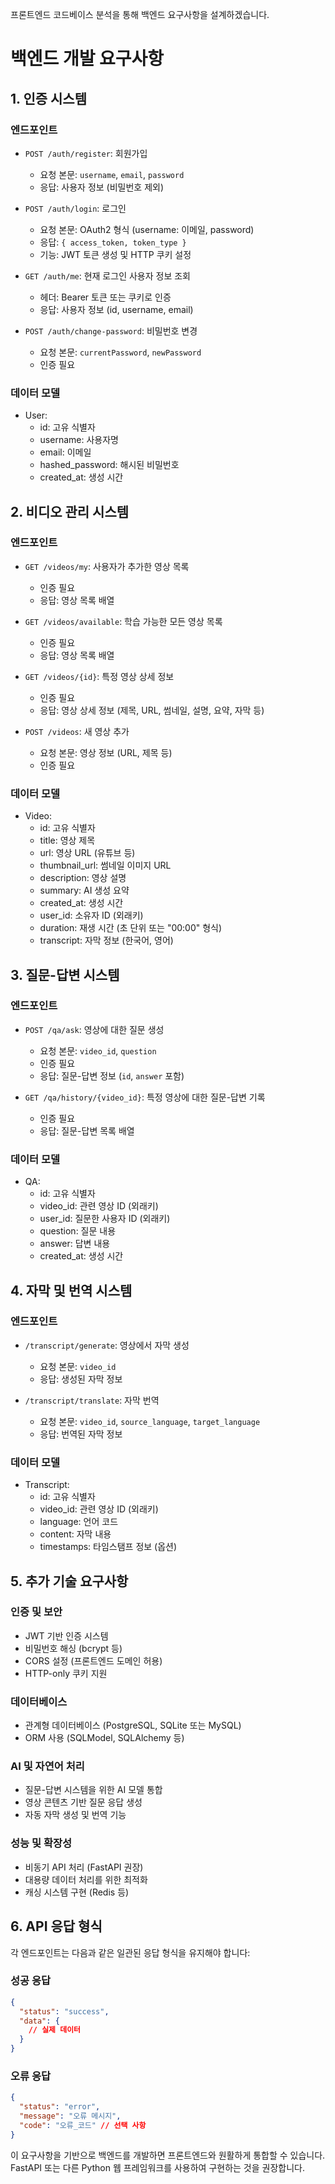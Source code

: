 
프론트엔드 코드베이스 분석을 통해 백엔드 요구사항을 설계하겠습니다.

# 백엔드 개발 요구사항

## 1. 인증 시스템

### 엔드포인트
- `POST /auth/register`: 회원가입
  - 요청 본문: `username`, `email`, `password`
  - 응답: 사용자 정보 (비밀번호 제외)
  
- `POST /auth/login`: 로그인
  - 요청 본문: OAuth2 형식 (username: 이메일, password)
  - 응답: `{ access_token, token_type }`
  - 기능: JWT 토큰 생성 및 HTTP 쿠키 설정

- `GET /auth/me`: 현재 로그인 사용자 정보 조회
  - 헤더: Bearer 토큰 또는 쿠키로 인증
  - 응답: 사용자 정보 (id, username, email)

- `POST /auth/change-password`: 비밀번호 변경
  - 요청 본문: `currentPassword`, `newPassword`
  - 인증 필요

### 데이터 모델
- User:
  - id: 고유 식별자
  - username: 사용자명
  - email: 이메일
  - hashed_password: 해시된 비밀번호
  - created_at: 생성 시간

## 2. 비디오 관리 시스템

### 엔드포인트
- `GET /videos/my`: 사용자가 추가한 영상 목록
  - 인증 필요
  - 응답: 영상 목록 배열

- `GET /videos/available`: 학습 가능한 모든 영상 목록
  - 인증 필요
  - 응답: 영상 목록 배열

- `GET /videos/{id}`: 특정 영상 상세 정보
  - 인증 필요
  - 응답: 영상 상세 정보 (제목, URL, 썸네일, 설명, 요약, 자막 등)

- `POST /videos`: 새 영상 추가
  - 요청 본문: 영상 정보 (URL, 제목 등)
  - 인증 필요

### 데이터 모델
- Video:
  - id: 고유 식별자
  - title: 영상 제목
  - url: 영상 URL (유튜브 등)
  - thumbnail_url: 썸네일 이미지 URL
  - description: 영상 설명
  - summary: AI 생성 요약
  - created_at: 생성 시간
  - user_id: 소유자 ID (외래키)
  - duration: 재생 시간 (초 단위 또는 "00:00" 형식)
  - transcript: 자막 정보 (한국어, 영어)

## 3. 질문-답변 시스템

### 엔드포인트
- `POST /qa/ask`: 영상에 대한 질문 생성
  - 요청 본문: `video_id`, `question`
  - 인증 필요
  - 응답: 질문-답변 정보 (`id`, `answer` 포함)

- `GET /qa/history/{video_id}`: 특정 영상에 대한 질문-답변 기록
  - 인증 필요
  - 응답: 질문-답변 목록 배열

### 데이터 모델
- QA:
  - id: 고유 식별자
  - video_id: 관련 영상 ID (외래키)
  - user_id: 질문한 사용자 ID (외래키)
  - question: 질문 내용
  - answer: 답변 내용
  - created_at: 생성 시간

## 4. 자막 및 번역 시스템

### 엔드포인트
- `/transcript/generate`: 영상에서 자막 생성
  - 요청 본문: `video_id`
  - 응답: 생성된 자막 정보

- `/transcript/translate`: 자막 번역
  - 요청 본문: `video_id`, `source_language`, `target_language`
  - 응답: 번역된 자막 정보

### 데이터 모델
- Transcript:
  - id: 고유 식별자
  - video_id: 관련 영상 ID (외래키)
  - language: 언어 코드
  - content: 자막 내용
  - timestamps: 타임스탬프 정보 (옵션)

## 5. 추가 기술 요구사항

### 인증 및 보안
- JWT 기반 인증 시스템
- 비밀번호 해싱 (bcrypt 등)
- CORS 설정 (프론트엔드 도메인 허용)
- HTTP-only 쿠키 지원

### 데이터베이스
- 관계형 데이터베이스 (PostgreSQL, SQLite 또는 MySQL)
- ORM 사용 (SQLModel, SQLAlchemy 등)

### AI 및 자연어 처리
- 질문-답변 시스템을 위한 AI 모델 통합
- 영상 콘텐츠 기반 질문 응답 생성
- 자동 자막 생성 및 번역 기능

### 성능 및 확장성
- 비동기 API 처리 (FastAPI 권장)
- 대용량 데이터 처리를 위한 최적화
- 캐싱 시스템 구현 (Redis 등)

## 6. API 응답 형식

각 엔드포인트는 다음과 같은 일관된 응답 형식을 유지해야 합니다:

### 성공 응답
```json
{
  "status": "success",
  "data": {
    // 실제 데이터
  }
}
```

### 오류 응답
```json
{
  "status": "error",
  "message": "오류 메시지",
  "code": "오류_코드" // 선택 사항
}
```

이 요구사항을 기반으로 백엔드를 개발하면 프론트엔드와 원활하게 통합할 수 있습니다. FastAPI 또는 다른 Python 웹 프레임워크를 사용하여 구현하는 것을 권장합니다.
